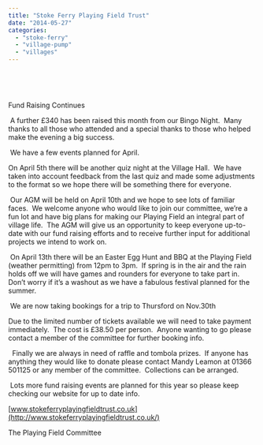 ```yaml
---
title: "Stoke Ferry Playing Field Trust"
date: "2014-05-27"
categories: 
  - "stoke-ferry"
  - "village-pump"
  - "villages"
---
```


 

 

Fund Raising Continues

 A further £340 has been raised this month from our Bingo Night.  Many thanks to all those who attended and a special thanks to those who helped make the evening a big success.

 We have a few events planned for April. 

On April 5th there will be another quiz night at the Village Hall.  We have taken into account feedback from the last quiz and made some adjustments to the format so we hope there will be something there for everyone.

 Our AGM will be held on April 10th and we hope to see lots of familiar faces.  We welcome anyone who would like to join our committee, we’re a fun lot and have big plans for making our Playing Field an integral part of village life.  The AGM will give us an opportunity to keep everyone up-to-date with our fund raising efforts and to receive further input for additional projects we intend to work on.

 On April 13th there will be an Easter Egg Hunt and BBQ at the Playing Field (weather permitting) from 12pm to 3pm.  If spring is in the air and the rain holds off we will have games and rounders for everyone to take part in.   Don’t worry if it’s a washout as we have a fabulous festival planned for the summer.

 We are now taking bookings for a trip to Thursford on Nov.30th

Due to the limited number of tickets available we will need to take payment immediately.  The cost is £38.50 per person.  Anyone wanting to go please contact a member of the committee for further booking info.

  Finally we are always in need of raffle and tombola prizes.  If anyone has anything they would like to donate please contact Mandy Leamon at 01366 501125 or any member of the committee.  Collections can be arranged.

 Lots more fund raising events are planned for this year so please keep checking our website for up to date info.

[www.stokeferryplayingfieldtrust.co.uk](http://www.stokeferryplayingfieldtrust.co.uk/)

The Playing Field Committee
